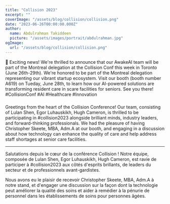 ```yaml
---
title: "Collision 2023"
excerpt: ""
coverImage: "/assets/blog/collision/collision.png"
date: "2023-06-26T00:00:00.000Z"
author:
  name: Abdulrahman Takiddeen
  picture: "/assets/images/portrait/abdulrahman.jpg"
ogImage:
  url: "/assets/blog/collision/collision.png"
---
```


📣 Exciting news! We're thrilled to announce that our AwakeAI team will be part of the Montreal delegation at the Collision Conf this week in Toronto (June 26th-29th). We're honored to be part of the Montreal delegation representing our vibrant startup ecosystem. Visit our booth (booth number A619) on Tueday, June 28th, to learn how our AI-powered solutions are transforming resident care in scare facilities for seniors. See you there! #CollisionConf #AI #Healthcare #Innovation

###

Greetings from the heart of the Collision Conference! Our team, consisting of Lulan Shen, Egor Luhauskikh, Hugh Cameron, is thrilled to be participating in #collision2023 alongside brilliant minds, industry leaders, and forward-thinking professionals.
We had the pleasure of having Christopher Skeete, MBA, Adm.A at our booth, and engaging in a discussion about how technology can enhance the quality of care and help address staff shortages at senior care facilities.

---

Salutations depuis le cœur de la conférence Collision ! Notre équipe, composée de Lulan Shen, Egor Luhauskikh, Hugh Cameron, est ravie de participer à #collision2023 aux côtés d'esprits brillants, de leaders du secteur et de professionnels avant-gardistes.

Nous avons eu le plaisir de recevoir Christopher Skeete, MBA, Adm.A à notre stand, et d'engager une discussion sur la façon dont la technologie peut améliorer la qualité des soins et aider à remédier à la pénurie de personnel dans les établissements de soins pour personnes âgées.
